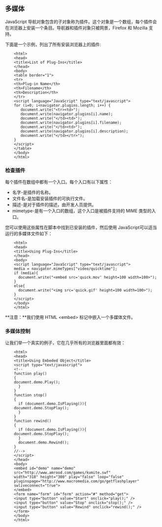## 多媒体

JavaScript 导航对象包含的子对象称为插件。这个对象是一个数组，每个插件会在浏览器上安装一个条目。导航器和插件对象只被网景，Firefox 和 Mozilla 支持。

下面是一个示例，列出了所有安装浏览器上的插件:

```
    <html>
    <head>
    <title>List of Plug-Ins</title>
    </head>
    <body>
    <table border="1">
    <tr>
    <th>Plug-in Name</th>
    <th>Filename</th>
    <th>Description</th>
    </tr>
    <script language="JavaScript" type="text/javascript">
    for (i=0; i<navigator.plugins.length; i++) {
       document.write("<tr><td>");
       document.write(navigator.plugins[i].name);
       document.write("</td><td>");
       document.write(navigator.plugins[i].filename);
       document.write("</td><td>");
       document.write(navigator.plugins[i].description);
       document.write("</td></tr>");
    }
    </script>
    </table>
    </body>
    </html>
```

### 检查插件

每个插件在数组中都有一个入口。每个入口有以下属性：

- 名字-是插件的名称。
- 文件名-是加载安装插件的可执行文件。
- 描述-是对于插件的描述，由开发人员提供。
- mimetype-是有一个入口的数组，这个入口是被插件支持的 MIME 类型的入口。

您可以使用这些属性在脚本中找到已安装的插件，然后使用 JavaScript可以适当运行的多媒体文件如下：

```
    <html>
    <head>
    <title>Using Plug-Ins</title>
    </head>
    <body>
    <script language="JavaScript" type="text/javascript">
    media = navigator.mimeTypes["video/quicktime"];
    if (media){
      document.write("<embed src='quick.mov' height=100 width=100>");
    }
    else{
      document.write("<img src='quick.gif' height=100 width=100>");
    }
    </script>
    </body>
    </html>
```
    
**注意：**我们使用 HTML &lt;embed&gt; 标记中嵌入一个多媒体文件。

### 多媒体控制

让我们举一个真实的例子，它在几乎所有的浏览器里面都有效：

```
    <html>
    <head>
    <title>Using Embeded Object</title>
    <script type="text/javascript">
    <!--
    function play()
    {
    document.demo.Play();
      }
    }
    function stop()
    {
      if (document.demo.IsPlaying()){
    document.demo.StopPlay();
      }
    }
    function rewind()
    {
      if (document.demo.IsPlaying()){
    document.demo.StopPlay();
      }
      document.demo.Rewind();
    }
    //-->
    </script>
    </head>
    <body>
    <embed id="demo" name="demo"
    src="http://www.amrood.com/games/kumite.swf"
    width="318" height="300" play="false" loop="false"
    pluginspage="http://www.macromedia.com/go/getflashplayer"
    swliveconnect="true">
    </embed>
    <form name="form" id="form" action="#" method="get">
    <input type="button" value="Start" onclick="play();" />
    <input type="button" value="Stop" onclick="stop();" />
    <input type="button" value="Rewind" onclick="rewind();" />
    </form>
    </body>
    </html>
```

